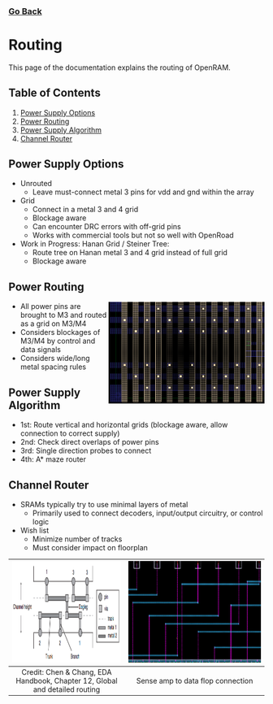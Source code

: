 ### [Go Back](./index.md#directory)

# Routing
This page of the documentation explains the routing of OpenRAM.



## Table of Contents
1. [Power Supply Options](#power-supply-options)
2. [Power Routing](#power-routing)
3. [Power Supply Algorithm](#power-supply-algorithm)
4. [Channel Router](#channel-router)



## Power Supply Options
* Unrouted
    * Leave must-connect metal 3 pins for vdd and gnd within the array
* Grid
    * Connect in a metal 3 and 4 grid
    * Blockage aware
    * Can encounter DRC errors with off-grid pins
    * Works with commercial tools but not so well with OpenRoad
* Work in Progress: Hanan Grid / Steiner Tree: 
    * Route tree on Hanan metal 3 and 4 grid instead of full grid
    * Blockage aware



## Power Routing
<img align="right" height="200" src="../assets/images/routing/power_routing.png">

* All power pins are brought to M3 and routed as a grid on M3/M4
* Considers blockages of M3/M4 by control and data signals
* Considers wide/long metal spacing rules



## Power Supply Algorithm
* 1st: Route vertical and horizontal grids (blockage aware, allow connection to correct supply)
* 2nd: Check direct overlaps of power pins
* 3rd: Single direction probes to connect
* 4th: A* maze router



## Channel Router
* SRAMs typically try to use minimal layers of metal
    * Primarily used to connect decoders, input/output circuitry, or control logic
* Wish list
    * Minimize number of tracks
    * Must consider impact on floorplan

| <img height="200" src="../assets/images/routing/channel_router_book.png">           | <img height="200" src="../assets/images/routing/channel_router_connection.png"> |
| :-------------------------------------------------------------------------: | :---------------------------------------------------------------------: |
| Credit: Chen & Chang, EDA Handbook, Chapter 12, Global and detailed routing | Sense amp to data flop connection                                       |